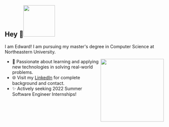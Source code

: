 <h2> Hey 👋<img src="https://media.giphy.com/media/Wj7lNjMNDxSmc/giphy.gif" width="100" high = "50"></h2>

I am Edward! I am pursuing my master's degree in Computer Science at Northeastern University.

<img align='right' src="https://media.giphy.com/media/qgQUggAC3Pfv687qPC/giphy.gif" width="200">

- 💬 Passionate about learning and applying new technologies in solving real-world problems.  
- 🌐 Visit my [LinkedIn](https://www.linkedin.com/in/huacong/) for complete background and contact.
- ✨ Actively seeking 2022 Summer Software Engineer Internships! 
